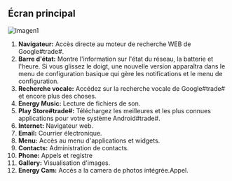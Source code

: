 ## Écran principal

![Imagen1](
http://static.energysistem.com/images/manuals/42235/561cb1af889ce.jpg)

1. **Navigateur:** Accès directe au moteur de recherche WEB de Google#trade#.
2. **Barre d'état:** Montre l'information sur l'état du réseau, la batterie et l'heure. Si vous glissez le doigt, une
nouvelle version apparaîtra dans le menu de configuration basique qui gère les notifications et le menu de configuration.
3. **Recherche vocale:** Accédez sur la recherche vocale de Google#trade# et encore plus des choses.
4. **Energy Music:** Lecture de fichiers de son.
5. **Play Store#trade#:** Téléchargez les meilleures et les plus connues applications pour votre système Android#trade#.
6. **Internet:** Navigateur web.
7. **Email:** Courrier électronique.
8. **Menu:** Accès au menu d'applications et widgets.
9. **Contacts:** Administration de contacts.
10. **Phone:** Appels et registre
11. **Gallery:** Visualisation d'images.
12. **Energy Cam:** Accès a la camera de photos intégrée.Appel.
